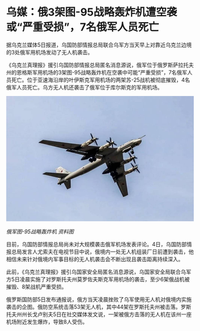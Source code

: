 # 乌媒：俄3架图-95战略轰炸机遭空袭或“严重受损”，7名俄军人员死亡

据乌克兰媒体5日报道，乌国防部情报总局联合乌军方当天早上对靠近乌克兰边境的3处俄军用机场发动了无人机袭击。

《乌克兰真理报》援引乌国防部情报总局匿名消息源说，俄军位于俄罗斯萨拉托夫州的恩格斯军用机场的3架图-95战略轰炸机在空袭中可能“严重受损”，7名俄军人员死亡。位于亚速海沿岸的叶伊斯克军用机场的两架苏-25战机被彻底摧毁，4名俄军人员死亡。乌方无人机还袭击了俄军位于库尔斯克的军用机场。

![5e1a6dffebfee922bb7bd3b2f04bcdfa.jpg](https://raw.githubusercontent.com/qqhsx/qqnews_image/main/2024/04/06/乌媒：俄3架图-95战略轰炸机遭空袭或“严重受损”，7名俄军人员死亡/5e1a6dffebfee922bb7bd3b2f04bcdfa.jpg)

 _俄军图-95战略轰炸机 资料图_

目前，乌国防部情报总局尚未对大规模袭击俄军机场发表评论。4日，乌国防部情报总局发言人尤索夫在电视节目中说，俄境内一处无人机组装厂日前遭到袭击，他相信未来针对俄境内军事目标的无人机袭击会不断出现且袭击距离持续深入。

此前，《乌克兰真理报》援引乌国家安全局匿名消息源说，乌国家安全局联合乌军方5日凌晨实施了对罗斯托夫州莫罗佐夫斯克军用机场的袭击，至少6架俄战机被摧毁、8架战机严重受损。

俄罗斯国防部5日发布通报说，俄方当天凌晨挫败了乌军使用无人机对俄境内实施袭击的企图。俄防空系统击落53架无人机，其中44架在罗斯托夫州被击落。罗斯托夫州州长戈卢别夫5日在社交媒体发文说，一架被俄方击落的无人机在该州一座机场附近发生爆炸，导致8人受伤。

